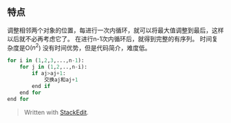 ## 特点
调整相邻两个对象的位置，每进行一次内循环，就可以将最大值调整到最后，这样以后就不必再考虑它了。
在进行n-1次内循环后，就得到完整的有序列。
时间复杂度是O($n^2$)
没有时间优势，但是代码简介，难度低。
```python
for i in (1,2,3,...,n-1):
	for j in (1,2,..,n-i):
		if aj>aj+1:
			交换aj和aj+1
		end if
	end for
end for
```


> Written with [StackEdit](https://stackedit.io/).
<!--stackedit_data:
eyJoaXN0b3J5IjpbLTE1MzU3ODk2MzhdfQ==
-->